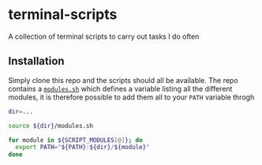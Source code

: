 # terminal-scripts
A collection of terminal scripts to carry out tasks I do often

## Installation
Simply clone this repo and the scripts should all be available. The repo
contains a [`modules.sh`](modules.sh) which defines a variable listing all the
different modules, it is therefore possible to add them all to your `PATH`
variable throgh

```bash
dir=...

source ${dir}/modules.sh

for module in ${SCRIPT_MODULES[@]}; do
  export PATH="${PATH}:${dir}/${module}"
done
```
